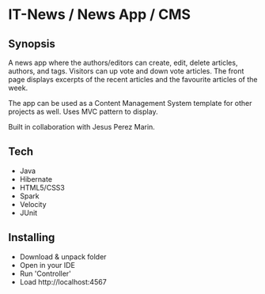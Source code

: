 # IT-News / News App / CMS

## Synopsis
A news app where the authors/editors can create, edit, delete articles, authors, and tags. 
Visitors can up vote and down vote articles. The front page displays excerpts of the recent articles and the favourite articles of the week.

The app can be used as a Content Management System template for other projects as well. Uses MVC pattern to display.

Built in collaboration with Jesus Perez Marin.


## Tech
* Java
* Hibernate
* HTML5/CSS3
* Spark
* Velocity
* JUnit

## Installing
- Download & unpack folder
- Open in your IDE
- Run 'Controller'
- Load http://localhost:4567
